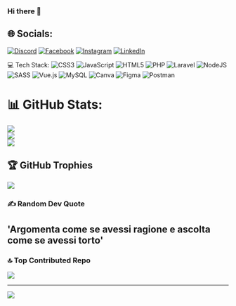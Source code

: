### Hi there 👋

## 🌐 Socials:

[![Discord](https://img.shields.io/badge/Discord-%237289DA.svg?logo=discord&logoColor=white)](https://) [![Facebook](https://img.shields.io/badge/Facebook-%231877F2.svg?logo=Facebook&logoColor=white)](https://) [![Instagram](https://img.shields.io/badge/Instagram-%23E4405F.svg?logo=Instagram&logoColor=white)](https://) [![LinkedIn](https://img.shields.io/badge/LinkedIn-%230077B5.svg?logo=linkedin&logoColor=white)](https://linkedin.com/in/)

💻 Tech Stack:
![CSS3](https://img.shields.io/badge/css3-%231572B6.svg?style=plastic&logo=css3&logoColor=white) ![JavaScript](https://img.shields.io/badge/javascript-%23323330.svg?style=plastic&logo=javascript&logoColor=%23F7DF1E) ![HTML5](https://img.shields.io/badge/html5-%23E34F26.svg?style=plastic&logo=html5&logoColor=white) ![PHP](https://img.shields.io/badge/php-%23777BB4.svg?style=plastic&logo=php&logoColor=white) ![Laravel](https://img.shields.io/badge/laravel-%23FF2D20.svg?style=plastic&logo=laravel&logoColor=white) ![NodeJS](https://img.shields.io/badge/node.js-6DA55F?style=plastic&logo=node.js&logoColor=white) ![SASS](https://img.shields.io/badge/SASS-hotpink.svg?style=plastic&logo=SASS&logoColor=white) ![Vue.js](https://img.shields.io/badge/vuejs-%2335495e.svg?style=plastic&logo=vuedotjs&logoColor=%234FC08D) ![MySQL](https://img.shields.io/badge/mysql-%2300f.svg?style=plastic&logo=mysql&logoColor=white) ![Canva](https://img.shields.io/badge/Canva-%2300C4CC.svg?style=plastic&logo=Canva&logoColor=white) ![Figma](https://img.shields.io/badge/figma-%23F24E1E.svg?style=plastic&logo=figma&logoColor=white) ![Postman](https://img.shields.io/badge/Postman-FF6C37?style=plastic&logo=postman&logoColor=white)

# 📊 GitHub Stats:

![](https://github-readme-stats.vercel.app/api?username=AlessioMontebello90&theme=blue-green&hide_border=false&include_all_commits=false&count_private=false)<br/>
![](https://github-readme-streak-stats.herokuapp.com/?user=AlessioMontebello90&theme=blue-green&hide_border=false)<br/>
![](https://github-readme-stats.vercel.app/api/top-langs/?username=AlessioMontebello90&theme=blue-green&hide_border=false&include_all_commits=false&count_private=false&layout=compact)

## 🏆 GitHub Trophies

![](https://github-profile-trophy.vercel.app/?username=AlessioMontebello90&theme=tokyonight&no-frame=false&no-bg=true&margin-w=4)

### ✍️ Random Dev Quote

## 'Argomenta come se avessi ragione e ascolta come se avessi torto'

### 🔝 Top Contributed Repo

![](https://github-contributor-stats.vercel.app/api?username=AlessioMontebello90&limit=5&theme=tokyonight&combine_all_yearly_contributions=true)

---

[![](https://visitcount.itsvg.in/api?id=AlessioMontebello90&icon=6&color=1)](https://visitcount.itsvg.in)
